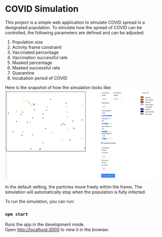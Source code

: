 # COVID Simulation
This project is a simple web application to simulate COVID spread in a designated population.
To simulate how the spread of COVID can be controlled, the following parameters are defined and can be adjusted:
1. Population size
2. Activity frame constraint
3. Vaccinated percentage
4. Vaccination successful rate
5. Masked percentage
6. Masked successful rate
7. Quarantine
8. Incubation period of COVID

Here is the snapshot of how the simulation looks like:
![Alt text](./screenshot.png)

In the default setting, the particles move freely within the frame. The simulation will automatically stop when the population is fully infected.

To run the simulation, you can run:

### `npm start`

Runs the app in the development mode.\
Open [http://localhost:3000](http://localhost:3000) to view it in the browser.
